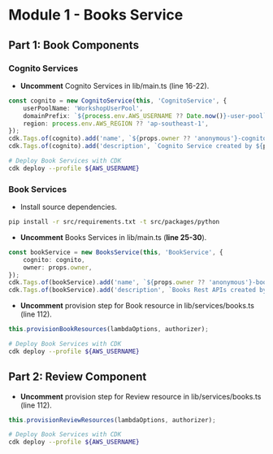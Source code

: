 # Module 1 - Books Service

## Part 1: Book Components
### Cognito Services
- **Uncomment** Cognito Services in lib/main.ts (line 16-22).
```typescript
const cognito = new CognitoService(this, 'CognitoService', {
    userPoolName: 'WorkshopUserPool',
    domainPrefix: `${process.env.AWS_USERNAME ?? Date.now()}-user-pool`,
    region: process.env.AWS_REGION ?? 'ap-southeast-1',
});
cdk.Tags.of(cognito).add('name', `${props.owner ?? 'anonymous'}-cognito-service`);
cdk.Tags.of(cognito).add('description', `Cognito Service created by ${props.owner ?? 'anonymous'}`);
```
```bash
# Deploy Book Services with CDK
cdk deploy --profile ${AWS_USERNAME}
```
### Book Services
- Install source dependencies.
```bash
pip install -r src/requirements.txt -t src/packages/python
```
- **Uncomment** Books Services in lib/main.ts (**line 25-30**).
```typescript
const bookService = new BooksService(this, 'BookService', {
    cognito: cognito,
    owner: props.owner,
});
cdk.Tags.of(bookService).add('name', `${props.owner ?? 'anonymous'}-books-service`);
cdk.Tags.of(bookService).add('description', `Books Rest APIs created by ${props.owner ?? 'anonymous'}`);
```
- **Uncomment** provision step for Book resource in lib/services/books.ts (line 112).
```typescript
this.provisionBookResources(lambdaOptions, authorizer);
```
```bash
# Deploy Book Services with CDK
cdk deploy --profile ${AWS_USERNAME}
```

## Part 2: Review Component
- **Uncomment** provision step for Review resource in lib/services/books.ts (line 112).
```typescript
this.provisionReviewResources(lambdaOptions, authorizer);
```
```bash
# Deploy Book Services with CDK
cdk deploy --profile ${AWS_USERNAME}
```
